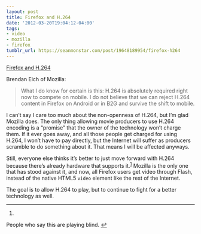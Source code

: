 ```yaml
---
layout: post
title: Firefox and H.264
date: '2012-03-20T19:04:12-04:00'
tags:
- video
- mozilla
- firefox
tumblr_url: https://seanmonstar.com/post/19648189954/firefox-h264
---
```

[Firefox and H.264](http://hacks.mozilla.org/2012/03/video-mobile-and-the-open-web/)  

Brendan Eich of Mozilla:

> What I do know for certain is this: H.264 is absolutely required right now to compete on mobile. I do not believe that we can reject H.264 content in Firefox on Android or in B2G and survive the shift to mobile.

I can’t say I care too much about the non-openness of H.264, but I’m glad Mozilla does. The only thing allowing movie producers to use H.264 encoding is a “promise” that the owner of the technology won’t charge them. If it ever goes away, and all those people get charged for using H.264, I won’t have to pay directly, but the Internet will suffer as producers scramble to do something about it. That means I will be affected anyways.

Still, everyone else thinks it’s better to just move forward with H.264 because there’s already hardware that supports it.<sup id="fnref:1"><a href="#fn:1" class="footnote-ref" role="doc-noteref">1</a></sup> Mozilla is the only one that has stood against it, and now, all Firefox users get video through Flash, instead of the native HTML5 `video` element like the rest of the Internet.

The goal is to allow H.264 to play, but to continue to fight for a better technology as well.

* * *

1. 

People who say this are playing blind.&nbsp;[↩︎](#fnref:1)

